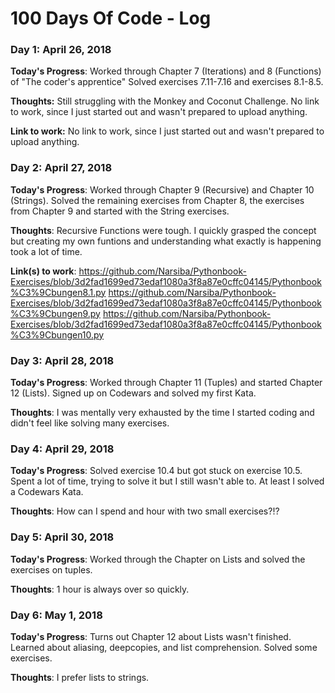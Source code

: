 # 100 Days Of Code - Log

### Day 1: April 26, 2018

**Today's Progress**: Worked through Chapter 7 (Iterations) and 8 (Functions) of "The coder's apprentice" Solved exercises 7.11-7.16 and exercises 8.1-8.5.


**Thoughts:** Still struggling with the Monkey and Coconut Challenge. No link to work, since I just started out and wasn't prepared to upload anything.

**Link to work:** No link to work, since I just started out and wasn't prepared to upload anything.


### Day 2: April 27, 2018

**Today's Progress**: Worked through Chapter 9 (Recursive) and Chapter 10 (Strings). Solved the remaining exercises from Chapter 8, the exercises from Chapter 9 and started with the String exercises.

**Thoughts**: Recursive Functions were tough. I quickly grasped the concept but creating my own funtions and understanding what exactly is happening took a lot of time.

**Link(s) to work**: 
https://github.com/Narsiba/Pythonbook-Exercises/blob/3d2fad1699ed73edaf1080a3f8a87e0cffc04145/Pythonbook%C3%9Cbungen8.1.py
https://github.com/Narsiba/Pythonbook-Exercises/blob/3d2fad1699ed73edaf1080a3f8a87e0cffc04145/Pythonbook%C3%9Cbungen9.py
https://github.com/Narsiba/Pythonbook-Exercises/blob/3d2fad1699ed73edaf1080a3f8a87e0cffc04145/Pythonbook%C3%9Cbungen10.py

### Day 3: April 28, 2018

**Today's Progress**: Worked through Chapter 11 (Tuples) and started Chapter 12 (Lists). Signed up on Codewars and solved my first Kata.

**Thoughts**: I was mentally very exhausted by the time I started coding and didn't feel like solving many exercises.

### Day 4: April 29, 2018

**Today's Progress**: Solved exercise 10.4 but got stuck on exercise 10.5. Spent a lot of time, trying to solve it but I still wasn't able to. At least I solved a Codewars Kata.

**Thoughts**: How can I spend and hour with two small exercises?!?

### Day 5: April 30, 2018

**Today's Progress**: Worked through the Chapter on Lists and solved the exercises on tuples.

**Thoughts**: 1 hour is always over so quickly.

### Day 6: May 1, 2018

**Today's Progress**: Turns out Chapter 12 about Lists wasn't finished. Learned about aliasing, deepcopies, and list comprehension. Solved some exercises.

**Thoughts**: I prefer lists to strings.
